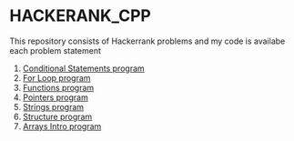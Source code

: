 # HACKERANK_CPP
This repository consists of Hackerrank problems and my code is availabe each problem statement 

1) <a href="https://github.com/SHUBHAMBANSAL001/HACKERANK_CPP/blob/master/IFnumtoword.cpp"> Conditional Statements program</a>  
2)  <a href="https://github.com/SHUBHAMBANSAL001/HACKERANK_CPP/blob/master/ForLoop.cpp"> For Loop program</a>
3)  <a href="https://github.com/SHUBHAMBANSAL001/HACKERANK_CPP/blob/master/Functions.cpp"> Functions program</a> 
4)  <a href="https://github.com/SHUBHAMBANSAL001/HACKERANK_CPP/blob/master/pointers.cpp"> Pointers program</a> 
5)  <a href="https://github.com/SHUBHAMBANSAL001/HACKERANK_CPP/blob/master/Strings.cpp"> Strings program</a> 
6)  <a href="https://github.com/SHUBHAMBANSAL001/HACKERANK_CPP/blob/master/Struct.cpp"> Structure program</a>
7)  <a href="https://github.com/SHUBHAMBANSAL001/HACKERANK_CPP/blob/master/ArraysIntro.cpp"> Arrays Intro program</a> 
